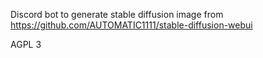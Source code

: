 Discord bot to generate stable diffusion image from https://github.com/AUTOMATIC1111/stable-diffusion-webui

AGPL 3

